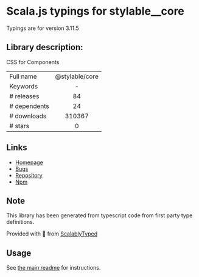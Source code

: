 
# Scala.js typings for stylable__core

Typings are for version 3.11.5

## Library description:
CSS for Components

|                    |                 |
| ------------------ | :-------------: |
| Full name          | @stylable/core |
| Keywords           | - |
| # releases         | 84 |
| # dependents       | 24 |
| # downloads        | 310367 |
| # stars            | 0 |

## Links
- [Homepage](https://stylable.io)
- [Bugs](https://github.com/wix/stylable/issues)
- [Repository](https://github.com/wix/stylable)
- [Npm](https://www.npmjs.com/package/%40stylable%2Fcore)
    


## Note
This library has been generated from typescript code from first party type definitions.

Provided with :purple_heart: from [ScalablyTyped](https://github.com/oyvindberg/ScalablyTyped)

## Usage
See [the main readme](../../readme.md) for instructions.


